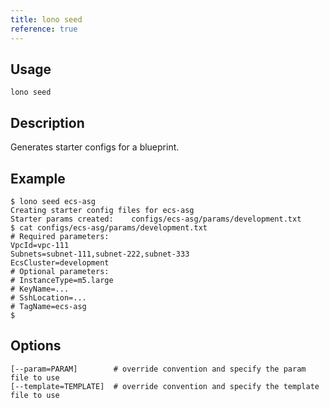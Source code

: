 ```yaml
---
title: lono seed
reference: true
---
```


## Usage

    lono seed

## Description

Generates starter configs for a blueprint.

## Example

    $ lono seed ecs-asg
    Creating starter config files for ecs-asg
    Starter params created:    configs/ecs-asg/params/development.txt
    $ cat configs/ecs-asg/params/development.txt
    # Required parameters:
    VpcId=vpc-111
    Subnets=subnet-111,subnet-222,subnet-333
    EcsCluster=development
    # Optional parameters:
    # InstanceType=m5.large
    # KeyName=...
    # SshLocation=...
    # TagName=ecs-asg
    $


## Options

```
[--param=PARAM]        # override convention and specify the param file to use
[--template=TEMPLATE]  # override convention and specify the template file to use
```

